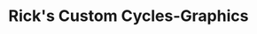 ---
title: "Rick's Custom Cycles-Graphics"
url: /flagstaff/ricks-custom-cycles-graphics/
shop: Motorrad
---